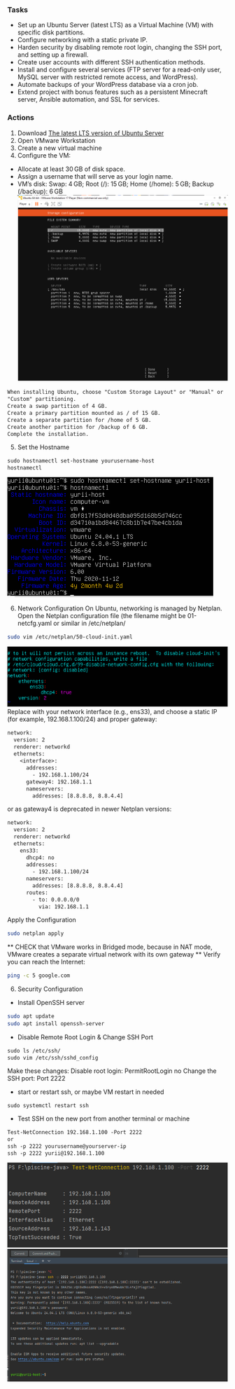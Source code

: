 ### Tasks
- Set up an Ubuntu Server (latest LTS) as a Virtual Machine (VM) with specific disk partitions.
- Configure networking with a static private IP.
- Harden security by disabling remote root login, changing the SSH port, and setting up a firewall.
- Create user accounts with different SSH authentication methods.
- Install and configure several services (FTP server for a read-only user, MySQL server with restricted remote access, and WordPress).
- Automate backups of your WordPress database via a cron job.
- Extend project with bonus features such as a persistent Minecraft server, Ansible automation, and SSL for services.

### Actions
1. Download [The latest LTS version of Ubuntu Server](https://ubuntu.com/download/server)
2. Open VMware Workstation
3. Create a new virtual machine
4. Configure the VM:
- Allocate at least 30 GB of disk space.
- Assign a username that will serve as your login name.
- VM’s disk: Swap: 4 GB; Root (/): 15 GB; Home (/home): 5 GB; Backup (/backup): 6 GB
![image](https://github.com/Pomog/deep-in-system/blob/main/partition.png)
```
When installing Ubuntu, choose "Custom Storage Layout" or "Manual" or "Custom" partitioning.
Create a swap partition of 4 GB.
Create a primary partition mounted as / of 15 GB.
Create a separate partition for /home of 5 GB.
Create another partition for /backup of 6 GB.
Complete the installation.
```
5. Set the Hostname
```
sudo hostnamectl set-hostname yourusername-host
hostnamectl
```
![image](https://github.com/Pomog/deep-in-system/blob/main/hostname.png)

6. Network Configuration
On Ubuntu, networking is managed by Netplan. Open the Netplan configuration file (the filename might be 01-netcfg.yaml or similar in /etc/netplan/
```bash
sudo vim /etc/netplan/50-cloud-init.yaml
```
![image](https://github.com/Pomog/deep-in-system/blob/main/50-cloud-init-old.png)
Replace <interface> with your network interface (e.g., ens33), and choose a static IP (for example, 192.168.1.100/24) and proper gateway:
```
network:
  version: 2
  renderer: networkd
  ethernets:
    <interface>:
      addresses:
        - 192.168.1.100/24
      gateway4: 192.168.1.1
      nameservers:
        addresses: [8.8.8.8, 8.8.4.4]
```
or as gateway4 is deprecated in newer Netplan versions:
```
network:
  version: 2
  renderer: networkd
  ethernets:
    ens33:
      dhcp4: no
      addresses:
        - 192.168.1.100/24
      nameservers:
        addresses: [8.8.8.8, 8.8.4.4]
      routes:
        - to: 0.0.0.0/0
          via: 192.168.1.1
```
Apply the Configuration
```bash
sudo netplan apply
```
** CHECK that VMware works in Bridged mode,  because in NAT mode, VMware creates a separate virtual network with its own gateway  **
Verify you can reach the Internet:
```bash
ping -c 5 google.com
```

6. Security Configuration
- Install OpenSSH server
```bash
sudo apt update
sudo apt install openssh-server
```
- Disable Remote Root Login & Change SSH Port
```
sudo ls /etc/ssh/
sudo vim /etc/ssh/sshd_config
```
Make these changes:
Disable root login: PermitRootLogin no
Change the SSH port: Port 2222

- start or restart ssh, or maybe VM restart in needed
```
sudo systemctl restart ssh
```
- Test SSH on the new port from another terminal or machine
```
Test-NetConnection 192.168.1.100 -Port 2222
or
ssh -p 2222 yourusername@yourserver-ip
ssh -p 2222 yurii@192.168.1.100 
```
![image](https://github.com/Pomog/deep-in-system/blob/main/testSSH.png)
![image](https://github.com/Pomog/deep-in-system/blob/main/testSSH_2.png)



